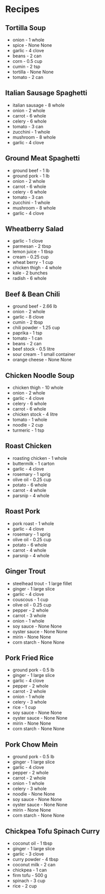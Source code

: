 # Recipes
## Tortilla Soup
    
+ onion - 1 whole
+ spice - None None
+ garlic - 4 clove
+ beans - 2 can
+ corn - 0.5 cup
+ cumin - 2 tsp
+ tortilla - None None
+ tomato - 2 can



    
## Italian Sausage Spaghetti
    
+ italian sausage - 8 whole
+ onion - 2 whole
+ carrot - 6 whole
+ celery - 6 whole
+ tomato - 3 can
+ zucchini - 1 whole
+ mushroom - 8 whole
+ garlic - 4 clove



    
## Ground Meat Spaghetti
    
+ ground beef - 1 lb
+ ground pork - 1 lb
+ onion - 2 whole
+ carrot - 6 whole
+ celery - 6 whole
+ tomato - 3 can
+ zucchini - 1 whole
+ mushroom - 8 whole
+ garlic - 4 clove



    
## Wheatberry Salad
    
+ garlic - 1 clove
+ parmesan - 2 tbsp
+ lemon juice - 1 tbsp
+ cream - 0.25 cup
+ wheat berry - 1 cup
+ chicken thigh - 4 whole
+ kale - 2 bunches
+ radish - 6 whole



    
## Beef & Bean Chili
    
+ ground beef - 2.66 lb
+ onion - 2 whole
+ garlic - 8 clove
+ cumin - 2 tbsp
+ chili powder - 1.25 cup
+ paprika - 1 tsp
+ tomato - 1 can
+ beans - 2 can
+ beef stock - 0.5 litre
+ sour cream - 1 small container
+ orange cheese - None None



    
## Chicken Noodle Soup
    
+ chicken thigh - 10 whole
+ onion - 2 whole
+ garlic - 4 clove
+ celery - 6 whole
+ carrot - 6 whole
+ chicken stock - 4 litre
+ tomato - 1 whole
+ noodle - 2 cup
+ turmeric - 1 tsp



    
## Roast Chicken
    
+ roasting chicken - 1 whole
+ buttermilk - 1 carton
+ garlic - 4 clove
+ rosemary - 1 sprig
+ olive oil - 0.25 cup
+ potato - 6 whole
+ carrot - 4 whole
+ parsnip - 4 whole



    
## Roast Pork
    
+ pork roast - 1 whole
+ garlic - 4 clove
+ rosemary - 1 sprig
+ olive oil - 0.25 cup
+ potato - 6 whole
+ carrot - 4 whole
+ parsnip - 4 whole



    
## Ginger Trout
    
+ steelhead trout - 1 large fillet
+ ginger - 1 large slice
+ garlic - 4 clove
+ couscous - 1 cup
+ olive oil - 0.25 cup
+ pepper - 2 whole
+ carrot - 3 whole
+ onion - 1 whole
+ soy sauce - None None
+ oyster sauce - None None
+ mirin - None None
+ corn starch - None None



    
## Pork Fried Rice
    
+ ground pork - 0.5 lb
+ ginger - 1 large slice
+ garlic - 4 clove
+ pepper - 2 whole
+ carrot - 2 whole
+ onion - 1 whole
+ celery - 3 whole
+ rice - 1 cup
+ soy sauce - None None
+ oyster sauce - None None
+ mirin - None None
+ corn starch - None None



    
## Pork Chow Mein
    
+ ground pork - 0.5 lb
+ ginger - 1 large slice
+ garlic - 4 clove
+ pepper - 2 whole
+ carrot - 2 whole
+ onion - 1 whole
+ celery - 3 whole
+ noodle - None None
+ soy sauce - None None
+ oyster sauce - None None
+ mirin - None None
+ corn starch - None None



    
## Chickpea Tofu Spinach Curry
    
+ coconut oil - 1 tbsp
+ ginger - 1 large slice
+ garlic - 3 clove
+ curry powder - 4 tbsp
+ coconut milk - 2 can
+ chickpea - 1 can
+ firm tofu - 500 g
+ spinach - 3 cup
+ rice - 2 cup



    
